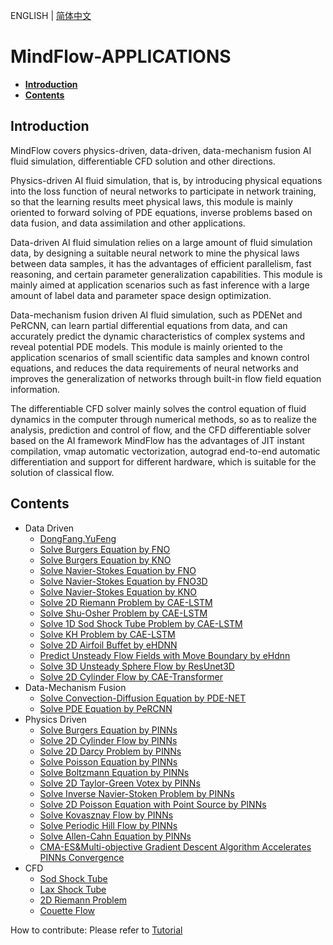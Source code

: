 ENGLISH | [简体中文](README.md)

# **MindFlow-APPLICATIONS**

- [**Introduction**](#introduction)
- [**Contents**](#contents)

## **Introduction**

MindFlow covers physics-driven, data-driven, data-mechanism fusion AI fluid simulation, differentiable CFD solution and other directions.

Physics-driven AI fluid simulation, that is, by introducing physical equations into the loss function of neural networks to participate in network training, so that the learning results meet physical laws, this module is mainly oriented to forward solving of PDE equations, inverse problems based on data fusion, and data assimilation and other applications.

Data-driven AI fluid simulation relies on a large amount of fluid simulation data, by designing a suitable neural network to mine the physical laws between data samples, it has the advantages of efficient parallelism, fast reasoning, and certain parameter generalization capabilities. This module is mainly aimed at application scenarios such as fast inference with a large amount of label data and parameter space design optimization.

Data-mechanism fusion driven AI fluid simulation, such as PDENet and PeRCNN, can learn partial differential equations from data, and can accurately predict the dynamic characteristics of complex systems and reveal potential PDE models. This module is mainly oriented to the application scenarios of small scientific data samples and known control equations, and reduces the data requirements of neural networks and improves the generalization of networks through built-in flow field equation information.

The differentiable CFD solver mainly solves the control equation of fluid dynamics in the computer through numerical methods, so as to realize the analysis, prediction and control of flow, and the CFD differentiable solver based on the AI framework MindFlow has the advantages of JIT instant compilation, vmap automatic vectorization, autograd end-to-end automatic differentiation and support for different hardware, which is suitable for the solution of classical flow.

## **Contents**

- Data Driven
    - [DongFang.YuFeng](https://gitee.com/mindspore/mindscience/tree/master/MindFlow/applications/data_driven/airfoil/2D_steady)
    - [Solve Burgers Equation by FNO](https://gitee.com/mindspore/mindscience/tree/master/MindFlow/applications/data_driven/burgers/fno1d)
    - [Solve Burgers Equation by KNO](https://gitee.com/mindspore/mindscience/tree/master/MindFlow/applications/data_driven/burgers/kno1d)
    - [Solve Navier-Stokes Equation by FNO](https://gitee.com/mindspore/mindscience/tree/master/MindFlow/applications/data_driven/navier_stokes/fno2d)
    - [Solve Navier-Stokes Equation by FNO3D](https://gitee.com/mindspore/mindscience/tree/master/MindFlow/applications/data_driven/navier_stokes/fno3d)
    - [Solve Navier-Stokes Equation by KNO](https://gitee.com/mindspore/mindscience/tree/master/MindFlow/applications/data_driven/navier_stokes/kno2d)
    - [Solve 2D Riemann Problem by CAE-LSTM](https://gitee.com/mindspore/mindscience/tree/master/MindFlow/applications/research/cae_lstm)
    - [Solve Shu-Osher Problem by CAE-LSTM](https://gitee.com/mindspore/mindscience/tree/master/MindFlow/applications/research/cae_lstm)
    - [Solve 1D Sod Shock Tube Problem by CAE-LSTM](https://gitee.com/mindspore/mindscience/tree/master/MindFlow/applications/research/cae_lstm)
    - [Solve KH Problem by CAE-LSTM](https://gitee.com/mindspore/mindscience/tree/master/MindFlow/applications/research/cae_lstm/)
    - [Solve 2D Airfoil Buffet by eHDNN](https://gitee.com/mindspore/mindscience/tree/master/MindFlow/applications/research/transonic_buffet_ehdnn)
    - [Predict Unsteady Flow Fields with Move Boundary by eHdnn](https://gitee.com/mindspore/mindscience/tree/master/MindFlow/applications/research/move_boundary_hdnn)
    - [Solve 3D Unsteady Sphere Flow by ResUnet3D](https://gitee.com/mindspore/mindscience/tree/master/MindFlow/applications/data_driven/flow_around_sphere)
    - [Solve 2D Cylinder Flow by CAE-Transformer](https://gitee.com/mindspore/mindscience/tree/master/MindFlow/applications/research/cae_transformer)
- Data-Mechanism Fusion
    - [Solve Convection-Diffusion Equation by PDE-NET](https://gitee.com/mindspore/mindscience/tree/master/MindFlow/applications/data_mechanism_fusion/pde_net)
    - [Solve PDE Equation by PeRCNN](https://gitee.com/mindspore/mindscience/tree/master/MindFlow/applications/data_mechanism_fusion/PeRCNN)
- Physics Driven
    - [Solve Burgers Equation by PINNs](https://gitee.com/mindspore/mindscience/tree/master/MindFlow/applications/physics_driven/burgers)
    - [Solve 2D Cylinder Flow by PINNs](https://gitee.com/mindspore/mindscience/tree/master/MindFlow/applications/physics_driven/navier_stokes/cylinder_flow_forward)
    - [Solve 2D Darcy Problem by PINNs](https://gitee.com/mindspore/mindscience/tree/master/MindFlow/applications/physics_driven/darcy)
    - [Solve Poisson Equation by PINNs](https://gitee.com/mindspore/mindscience/tree/master/MindFlow/applications/physics_driven/poisson/continuous)
    - [Solve Boltzmann Equation by PINNs](https://gitee.com/mindspore/mindscience/tree/master/MindFlow/applications/physics_driven/boltzmann)
    - [Solve 2D Taylor-Green Votex by PINNs](https://gitee.com/mindspore/mindscience/tree/master/MindFlow/applications/physics_driven/navier_stokes/taylor_green)
    - [Solve Inverse Navier-Stoken Problem by PINNs](https://gitee.com/mindspore/mindscience/tree/master/MindFlow/applications/physics_driven/navier_stokes/cylinder_flow_inverse)
    - [Solve 2D Poisson Equation with Point Source by PINNs](https://gitee.com/mindspore/mindscience/tree/master/MindFlow/applications/physics_driven/poisson/point_source)
    - [Solve Kovasznay Flow by PINNs](https://gitee.com/mindspore/mindscience/tree/master/MindFlow/applications/physics_driven/navier_stokes/kovasznay)
    - [Solve Periodic Hill Flow by PINNs](https://gitee.com/mindspore/mindscience/tree/master/MindFlow/applications/physics_driven/navier_stokes/periodic_hill)
    - [Solve Allen-Cahn Equation by PINNs](https://gitee.com/mindspore/mindscience/tree/master/MindFlow/applications/research/allen_cahn)
    - [CMA-ES&Multi-objective Gradient Descent Algorithm Accelerates PINNs Convergence](https://gitee.com/mindspore/mindscience/tree/master/MindFlow/applications/research/cma_es_mgda)
- CFD
    - [Sod Shock Tube](https://gitee.com/mindspore/mindscience/tree/master/MindFlow/applications/cfd/sod)
    - [Lax Shock Tube](https://gitee.com/mindspore/mindscience/tree/master/MindFlow/applications/cfd/lax)
    - [2D Riemann Problem](https://gitee.com/mindspore/mindscience/tree/master/MindFlow/applications/cfd/riemann2d)
    - [Couette Flow](https://gitee.com/mindspore/mindscience/tree/master/MindFlow/applications/cfd/couette)

How to contribute: Please refer to [Tutorial](https://gitee.com/mindspore/mindscience/blob/master/MindFlow/CONTRIBUTION_CN.md)